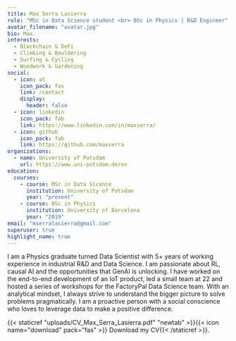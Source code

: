 ```yaml
---
title: Max Serra Lasierra
role: "MSc in Data Science student <br> BSc in Physics | R&D Engineer"
avatar_filename: "avatar.jpg"
bio: Max.
interests:
  - Blockchain & DeFi
  - Climbing & Bouldering
  - Surfing & Cycling
  - Woodwork & Gardening
social:
  - icon: at
    icon_pack: fas
    link: /contact
    display:
      header: false
  - icon: linkedin
    icon_pack: fab
    link: https://www.linkedin.com/in/maxserra/
  - icon: github
    icon_pack: fab
    link: https://github.com/maxserra
organizations:
  - name: University of Potsdam
    url: https://www.uni-potsdam.de/en
education:
  courses:
    - course: MSc in Data Sicence
      institution: University of Potsdam
      year: "present"
    - course: BSc in Physics
      institution: University of Barcelona
      year: "2019"
email: "mserralasierra@gmail.com"
superuser: true
highlight_name: true
---
```


I am a Physics graduate turned Data Scientist with 5+ years of working experience in industrial R&D and Data Science. I am passionate about RL, causal AI and the opportunities that GenAI is unlocking. I have worked on the end-to-end development of an IoT product, led a small team at 22 and hosted a series of workshops for the FactoryPal Data Science team. With an analytical mindset, I always strive to understand the bigger picture to solve problems pragmatically. I am a proactive person with a social conscience who loves to leverage data to make a positive difference.

{{< staticref "uploads/CV_Max_Serra_Lasierra.pdf" "newtab" >}}{{< icon name="download" pack="fas" >}} Download my CV{{< /staticref >}}.
